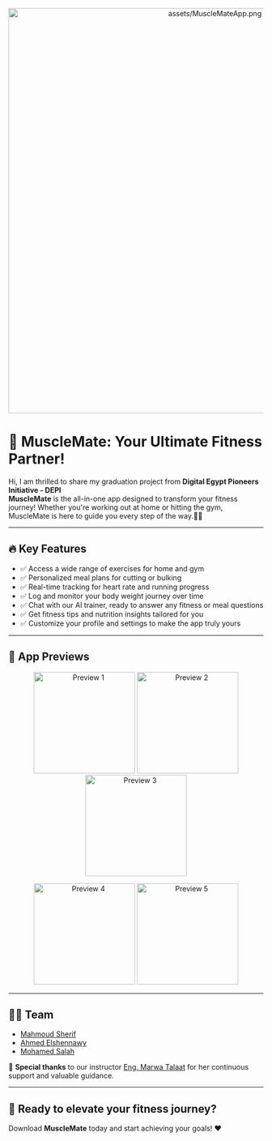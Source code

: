 <p align="center">
  <img src="screenshots/cover.png" alt="assets/MuscleMateApp.png" width="800"/>
</p>

# 💪 MuscleMate: Your Ultimate Fitness Partner!

Hi, I am thrilled to share my graduation project from **Digital Egypt Pioneers Initiative - DEPI**  
**MuscleMate** is the all-in-one app designed to transform your fitness journey! Whether you're working out at home or hitting the gym, MuscleMate is here to guide you every step of the way.🏋️‍♂️

---

## 🔥 Key Features

- ✅ Access a wide range of exercises for home and gym  
- ✅ Personalized meal plans for cutting or bulking  
- ✅ Real-time tracking for heart rate and running progress  
- ✅ Log and monitor your body weight journey over time  
- ✅ Chat with our AI trainer, ready to answer any fitness or meal questions  
- ✅ Get fitness tips and nutrition insights tailored for you  
- ✅ Customize your profile and settings to make the app truly yours  

---

## 📸 App Previews

<!-- صور صف أول -->
<p align="center">
  <img src="screenshots/mockup1.png" alt="Preview 1" width="200"/>
  <img src="screenshots/mockup2.png" alt="Preview 2" width="200"/>
  <img src="screenshots/mockup3.png" alt="Preview 3" width="200"/>
</p>

<!-- صور صف ثاني -->
<p align="center">
  <img src="screenshots/mockup4.png" alt="Preview 4" width="200"/>
  <img src="screenshots/mockup5.png" alt="Preview 5" width="200"/>
</p>

---

## 👨‍💻 Team

- [Mahmoud Sherif](https://github.com/mahmoudsherif)
- [Ahmed Elshennawy](https://github.com/ahmedelshennawy)
- [Mohamed Salah](https://github.com/mohamedsalah)

🙏 **Special thanks** to our instructor [Eng. Marwa Talaat](https://www.linkedin.com/in/marwa-talaat/) for her continuous support and valuable guidance.

---

## 🚀 Ready to elevate your fitness journey?

Download **MuscleMate** today and start achieving your goals! ❤️
